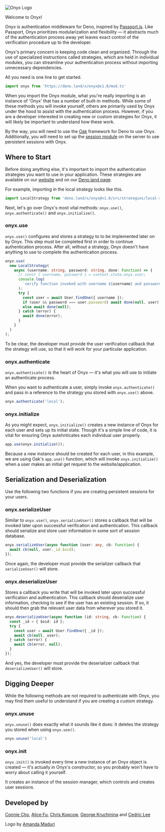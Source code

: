 ![Onyx Logo](https://i.imgur.com/SglpX1j.png)

Welcome to Onyx!

Onyx is authentication middleware for Deno, inspired by [Passport.js](http://www.passportjs.org/). Like Passport, Onyx prioritizes modularization and flexibility — it abstracts much of the authentication process away yet leaves exact control of the verification procedure up to the developer.

Onyx's primary concern is keeping code clean and organized. Through the use of specialized instructions called strategies, which are held in individual modules, you can streamline your authentication process without importing unnecessary dependencies.

All you need is one line to get started.

```typescript
import onyx from 'https://deno.land/x/onyx@v1.0/mod.ts'
```

When you import the Onyx module, what you're really importing is an instance of 'Onyx' that has a number of built-in methods. While some of these methods you will invoke yourself, others are primarily used by Onyx under the hood to assist with the authentication process. However, if you are a developer interested in creating new or custom strategies for Onyx, it will likely be important to understand how these work.

By the way, you will need to use the [Oak](https://deno.land/x/oak@v6.3.1) framework for Deno to use Onyx. Additionally, you will need to set up the [session module](https://deno.land/x/session@1.1.0) on the server to use persistent sessions with Onyx. 

## Where to Start

Before doing anything else, it's important to import the authentication strategies you want to use in your application. These strategies are available on our [website](http://onyxts.land) and on our [Deno.land page](https://deno.land/x/onyx/src/strategies).

For example, importing in the local strategy looks like this.

```typescript
import LocalStrategy from 'deno.land/x/onyx@v1.0/src/strategies/local-strategy/local-strategy.ts'
```

Next, let's go over Onyx's most vital methods: `onyx.use()`, `onyx.authenticate()` and `onyx.initialize()`.

### onyx.use

`onyx.use()` configures and stores a strategy to to be implemented later on by Onyx. This step must be completed first in order to continue authentication process. After all, without a strategy, Onyx doesn't have anything to use to complete the authentication process.

```typescript
onyx.use(
  new LocalStrategy(
    async (username: string, password: string, done: Function) => {
      // const { username, password } = context.state.onyx.user;
      console.log(
        `verify function invoked with username ${username} and password ${password}`
      );
      try {
        const user = await User.findOne({ username });
        if (user && password === user.password) await done(null, user);
        else await done(null);
      } catch (error) {
        await done(error);
      }
    }
  )
);
```
To be clear, the developer must provide the user verification callback that the strategy will use, so that it will work for your particular application.

### onyx.authenticate

`onyx.authenticate()` is the heart of Onyx — it's what you will use to initiate an authenticate process.

When you want to authenticate a user, simply invoke `onyx.authenticate()` and pass in a reference to the strategy you stored with `onyx.use()` above.

```typescript
onyx.authenticate('local');
```

### onyx.initialize

As you might expect, `onyx.initialize()` creates a new instance of Onyx for each user and sets up its initial state. Though it's a simple line of code, it is vital for ensuring Onyx autehnticates each individual user properly.

```typescript
app.use(onyx.initialize());
```
Because a new instance should be created for each user, in this example, we are using Oak's `app.use()` function, which will invoke `onyx.initialize()` when a user makes an initial get request to the website/application.

## Serialization and Deserialization

Use the following two functions if you are creating persistent sessions for your users.

### onyx.serializeUser

Similar to `onyx.use()`, `onyx.serializeUser()` stores a callback that will be invoked later upon successful verification and authentication. This callback should serialize and store user information in some sort of session database.

```typescript
onyx.serializeUser(async function (user: any, cb: Function) {
  await cb(null, user._id.$oid);
});
```

Once again, the developer must provide the serializer callback that `serializeUser()` will store.

### onyx.deserializeUser

Stores a callback you write that will be invoked later upon successful verification and authentication. This callback should deserialize user information, checking to see if the user has an existing session. If so, it should then grab the relevant user data from wherever you stored it.

```typescript
onyx.deserializeUser(async function (id: string, cb: Function) {
  const _id = { $oid: id };
  try {
    const user = await User.findOne({ _id });
    await cb(null, user);
  } catch (error) {
    await cb(error, null);
  }
});
```

And yes, the developer must provide the deserializer callback that `deserializeUser()` will store.

## Digging Deeper

While the following methods are not required to authenticate with Onyx, you may find them useful to understand if you are creating a custom strategy.

### onyx.unuse

`onyx.unuse()` does exactly what it sounds like it does: It deletes the strategy you stored when using `onyx.use()`.

```typescript
onyx.unuse('local')
```

### onyx.init

`onyx.init()` is invoked every time a new instance of an Onyx object is created — it's actually in Onyx's constructor, so you probably won't have to worry about calling it yourself. 

It creates an instance of the session manager, which controls and creates user sessions.

## Developed by
[Connie Cho](https://github.com/chcho2), [Alice Fu](https://github.com/alicejfu), [Chris Kopcow](https://github.com/opennoise1), [George Kruchinina](https://github.com/gkruchin) and [Cedric Lee](https://github.com/leeced94)

Logo by [Amanda Maduri](https://www.linkedin.com/in/amanda-maduri/)
